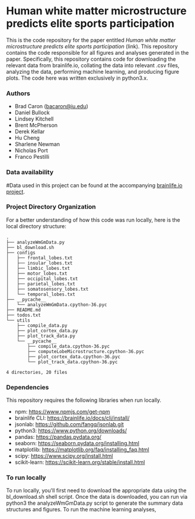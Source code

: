 # Human white matter microstructure predicts elite sports participation

This is the code repository for the paper entitled _Human white matter microstructure predicts elite sports participation_ (link). This repository contains the code responsible for all figures and analyses generated in the paper. Specifically, this repository contains code for downloading the relevant data from brainlife.io, collating the data into relevant .csv files, analyzing the data, performing machine learning, and producing figure plots. The code here was written exclusively in python3.x.
<!--
#![fig1](./reports/figures/fig1.png)

#![fig2](./reports/figures/fig2.png)
-->

### Authors 

- Brad Caron (bacaron@iu.edu)
- Daniel Bullock
- Lindsey Kitchell
- Brent McPherson
- Derek Kellar
- Hu Cheng
- Sharlene Newman
- Nicholas Port
- Franco Pestilli

### Data availability

#Data used in this project can be found at the accompanying [brainlife.io project](LINKTOPROJ).

### Project Directory Organization

For a better understanding of how this code was run locally, here is the local directory structure:

	.
	├── analyzeWmGmData.py
	├── bl_download.sh
	├── configs
	│   ├── frontal_lobes.txt
	│   ├── insular_lobes.txt
	│   ├── limbic_lobes.txt
	│   ├── motor_lobes.txt
	│   ├── occipital_lobes.txt
	│   ├── parietal_lobes.txt
	│   ├── somatosensory_lobes.txt
	│   └── temporal_lobes.txt
	├── __pycache__
	│   └── analyzeWmGmData.cpython-36.pyc
	├── README.md
	├── todos.txt
	└── utils
	    ├── compile_data.py
	    ├── plot_cortex_data.py
	    ├── plot_track_data.py
	    └── __pycache__
	        ├── compile_data.cpython-36.pyc
	        ├── computeLobeMicrostructure.cpython-36.pyc
	        ├── plot_cortex_data.cpython-36.pyc
	        └── plot_track_data.cpython-36.pyc
	
	4 directories, 20 files

<!--
<sub> This material is based upon work supported by the National Science Foundation Graduate Research Fellowship under Grant No. 1342962. Any opinion, findings, and conclusions or recommendations expressed in this material are those of the authors(s) and do not necessarily reflect the views of the National Science Foundation. </sub>
-->

### Dependencies

This repository requires the following libraries when run locally. 

- npm: https://www.npmjs.com/get-npm
- brainlife CLI: https://brainlife.io/docs/cli/install/
- jsonlab: https://github.com/fangq/jsonlab.git
- python3: https://www.python.org/downloads/
- pandas: https://pandas.pydata.org/
- seaborn: https://seaborn.pydata.org/installing.html
- matplotlib: https://matplotlib.org/faq/installing_faq.html
- scipy: https://www.scipy.org/install.html
- scikit-learn: https://scikit-learn.org/stable/install.html

### To run locally

To run locally, you'll first need to download the appropriate data using the bl_download.sh shell script. Once the data is downloaded, you can run via python3 the analyzeWmGmData.py script to generate the summary data structures and figures. To run the machine learning analyses, 

